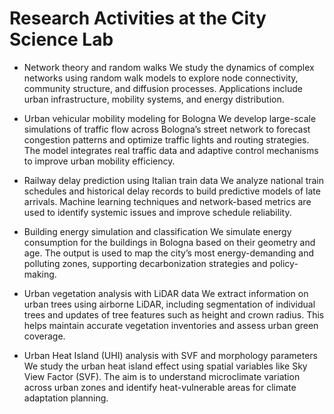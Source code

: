# Research Activities at the City Science Lab

- Network theory and random walks
We study the dynamics of complex networks using random walk models to explore node connectivity, community structure, and diffusion processes. Applications include urban infrastructure, mobility systems, and energy distribution.

- Urban vehicular mobility modeling for Bologna
We develop large-scale simulations of traffic flow across Bologna’s street network to forecast congestion patterns and optimize traffic lights and routing strategies. The model integrates real traffic data and adaptive control mechanisms to improve urban mobility efficiency.

- Railway delay prediction using Italian train data
We analyze national train schedules and historical delay records to build predictive models of late arrivals. Machine learning techniques and network-based metrics are used to identify systemic issues and improve schedule reliability.

- Building energy simulation and classification
We simulate energy consumption for the buildings in Bologna based on their geometry and age. The output is used to map the city’s most energy-demanding and polluting zones, supporting decarbonization strategies and policy-making.

- Urban vegetation analysis with LiDAR data
We extract information on urban trees using airborne LiDAR, including segmentation of individual trees and updates of tree features such as height and crown radius. This helps maintain accurate vegetation inventories and assess urban green coverage.

- Urban Heat Island (UHI) analysis with SVF and morphology parameters
We study the urban heat island effect using spatial variables like Sky View Factor (SVF). The aim is to understand microclimate variation across urban zones and identify heat-vulnerable areas for climate adaptation planning.